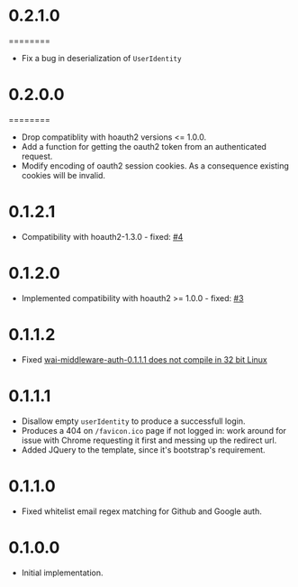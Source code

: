 # 0.2.1.0
========

* Fix a bug in deserialization of `UserIdentity`

# 0.2.0.0
========

* Drop compatiblity with hoauth2 versions <= 1.0.0.
* Add a function for getting the oauth2 token from an authenticated request.
* Modify encoding of oauth2 session cookies. As a consequence existing cookies will be invalid.

0.1.2.1
=======

* Compatibility with hoauth2-1.3.0 - fixed: [#4](https://github.com/fpco/wai-middleware-auth/issues/4)

0.1.2.0
=======

* Implemented compatibility with hoauth2 >= 1.0.0 - fixed: [#3](https://github.com/fpco/wai-middleware-auth/issues/3)

0.1.1.2
=======

* Fixed [wai-middleware-auth-0.1.1.1 does not compile in 32 bit Linux](https://github.com/fpco/wai-middleware-auth/issues/2)

0.1.1.1
=======

* Disallow empty `userIdentity` to produce a successfull login.
* Produces a 404 on `/favicon.ico` page if not logged in: work around for issue
  with Chrome requesting it first and messing up the redirect url.
* Added JQuery to the template, since it's bootstrap's requirement.

0.1.1.0
=======

* Fixed whitelist email regex matching for Github and Google auth.

0.1.0.0
=======

* Initial implementation.

